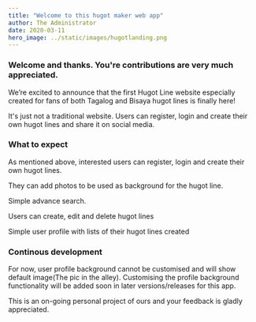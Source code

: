 ```yaml
---
title: "Welcome to this hugot maker web app"
author: The Administrator
date: 2020-03-11
hero_image: ../static/images/hugotlanding.png
---
```


### Welcome and thanks. You're contributions are very much appreciated.

We’re excited to announce that the first Hugot Line website especially created for fans of both Tagalog and Bisaya hugot lines is finally here!

It's just not a traditional website. Users can register, login and create their own hugot lines and share it on social media.

### What to expect

As mentioned above, interested users can register, login and create their own hugot lines.

They can add photos to be used as background for the hugot line.

Simple advance search.

Users can create, edit and delete hugot lines

Simple user profile with lists of their hugot lines created

### Continous development

For now, user profile background cannot be customised and will show default image(The pic in the alley). Customising the profile background functionality will be added soon in later versions/releases for this app.

This is an on-going personal project of ours and your feedback is gladly appreciated.
